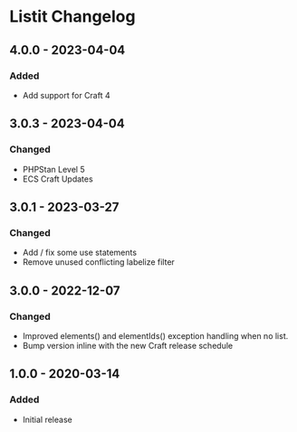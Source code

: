 # Listit Changelog

## 4.0.0 - 2023-04-04

### Added
- Add support for Craft 4

## 3.0.3 - 2023-04-04

### Changed
- PHPStan Level 5
- ECS Craft Updates

## 3.0.1 - 2023-03-27

### Changed
- Add / fix some use statements
- Remove unused conflicting labelize filter

## 3.0.0 - 2022-12-07

### Changed
- Improved elements() and elementIds() exception handling when no list.
- Bump version inline with the new Craft release schedule

## 1.0.0 - 2020-03-14

### Added
- Initial release
